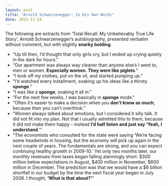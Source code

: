 ```yaml
---
layout: post
title: "Arnold Schwarzenegger: In His Own Words"
date: 2012-11-24
---
```


The following are extracts from ‘Total Recall: My Unbelievably True Life Story’, Arnold Schwarzenegger’s autobiography, presented verbatim without comment, but with slightly **snarky bolding**.

* “Up till then, I’d thought that only girls cry, but I ended up crying quietly in the dark for hours.”
* “Our apartment was always way cleaner than anyone else’s I went to, men or women. **Especially women. They were like piglets**.”
* “I took off my clothes, put on the oil, and started pumping up.”
* “I’d watched every installment, soaking up his ideas like a thirsty **sponge**.”
* “I was like a **sponge**, soaking it all in.”
* “For the next few weeks, I was basically in **sponge** mode.”
* “Often it’s easier to make a decision when you **don’t know as much**, because then you can’t overthink.”
* “Women always talked about emotions, but I considered it silly talk. It did not fit into my plan. Not that I usually admitted this to them, because it did not make them happy – instead **I’d half listen and just say ‘Yeah, I understand**.’”
* “The economists who consulted for the state were saying ‘We’re facing some headwinds in housing, but the economy will pick up again in the next couple of years. The fundamentals are strong, and you can expect continuing healthy growth in 2009-10.’ Yet only two months later, our monthly revenues from taxes began falling alarmingly short: $300 million below expectations in August, $400 million in November, $600 million in December. The prediction was that we would have a $6 billion shortfall in our budget by the time the next fiscal year began in July 2008. I thought, **‘What is that about?’**”